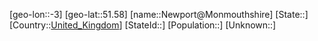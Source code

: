 ﻿---
location: [51.58,-3]
type: City
tags:
- geo/City


SpocWebEntityId: 32889
isDeleted: false
confidential: public

---
[geo-lon::-3]
[geo-lat::51.58]
[name::Newport@Monmouthshire]
[State::]
[Country::[United_Kingdom](geo/Continent/Europe/United_Kingdom.md)]
[StateId::]
[Population::]
[Unknown::]

